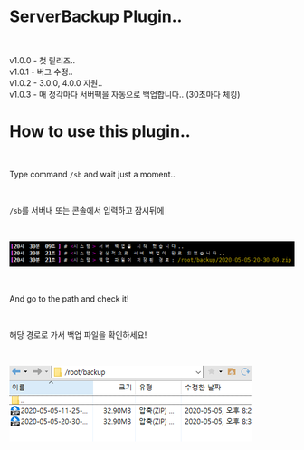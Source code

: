 # ServerBackup Plugin..

<br>

v1.0.0 - 첫 릴리즈..<br>
v1.0.1 - 버그 수정..<br>
v1.0.2 - 3.0.0, 4.0.0 지원..<br>
v1.0.3 - 매 정각마다 서버팩을 자동으로 백업합니다.. (30초마다 체킹)<br>

# How to use this plugin..

<br>

Type command `/sb` and wait just a moment..

<br>

`/sb`를 서버내 또는 콘솔에서 입력하고 잠시뒤에

<br>

![](https://github.com/Kim-Developer/ServerBackup/blob/master/imgs/backup.PNG)

<br>

And go to the path and check it!

<br>

해당 경로로 가서 백업 파일을 확인하세요!

<br>

![](https://github.com/Kim-Developer/ServerBackup/blob/master/imgs/path.PNG)

